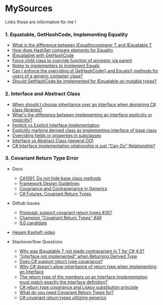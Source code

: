 # MySources
Links those are informative for me !

### 1. Equatable, GetHashCode, Implementing Equality
   - [What is the difference between IEqualitycomparer T and IEquatable T](https://stackoverflow.com/questions/9316918/what-is-the-difference-between-iequalitycomparert-and-iequatablet)
   - [How does HashSet compare elements for Equality](https://stackoverflow.com/questions/8952003/how-does-hashset-compare-elements-for-equality)
   - [IEquatablet with GetHashCode](https://stackoverflow.com/questions/58379115/iequatablet-with-gethashcode)
   - [Force child class to override function of ancestor via parent](https://stackoverflow.com/questions/19791178/force-child-class-to-override-function-of-ancestor-via-parent)
   - [Notes to implementers to implement Equals](https://docs.microsoft.com/en-us/dotnet/api/system.iequatable-1?view=netframework-4.8#notes-to-implementers)
   - [Can I enforce the overriding of GetHashCode() and Equals() methods for users of a generic container class?](https://softwareengineering.stackexchange.com/questions/307999/can-i-enforce-the-overriding-of-gethashcode-and-equals-methods-for-users-of)
   - [Should GetHashCode be implemented for IEquatable<T> on mutable types?](https://stackoverflow.com/questions/49055673/should-gethashcode-be-implemented-for-iequatablet-on-mutable-types)


### 2. Interface and Abstract Class
   - [When should I choose inheritance over an interface when designing C# class libraries?](https://stackoverflow.com/questions/5816563/when-should-i-choose-inheritance-over-an-interface-when-designing-c-sharp-class)
   - [What's the difference between implementing an Interface explicitly or implicitly?](https://softwareengineering.stackexchange.com/questions/136319/whats-the-difference-between-implementing-an-interface-explicitly-or-implicitly)
   - [Implicit vs Explicit Interface Implementation](https://stackoverflow.com/questions/598714/implicit-vs-explicit-interface-implementation)
   - [Explicitly marking derived class as implementing interface of base class](https://stackoverflow.com/questions/46541462/explicitly-marking-derived-class-as-implementing-interface-of-base-class)
   - [Overriding fields or properties in subclasses](https://stackoverflow.com/questions/326223/overriding-fields-or-properties-in-subclasses)
   - [Interface vs Abstract Class (general OO)](https://stackoverflow.com/questions/761194/interface-vs-abstract-class-general-oo)
   - [C# Interface Implementation relationship is just “Can-Do” Relationship?](https://stackoverflow.com/questions/255644/c-sharp-interface-implementation-relationship-is-just-can-do-relationship)

### 3. Covariant Return Type Error
   - Docs
     - [CA1061: Do not hide base class methods](https://docs.microsoft.com/en-us/visualstudio/code-quality/ca1061?view=vs-2019)
     - [Framework Design Guidelines](https://docs.microsoft.com/en-us/dotnet/standard/design-guidelines/)
     - [Covariance and Contravariance in Generics](https://docs.microsoft.com/en-us/dotnet/standard/generics/covariance-and-contravariance)
     - [C# Futures: Covariant Return Types](https://www.infoq.com/news/2020/01/CSharp-Covariant-Return-Types/)

   - Github Issues
     - [Proposal: support covariant return types #357](https://github.com/dotnet/roslyn/issues/357)
     - [Champion "Covariant Return Types" #49](https://github.com/dotnet/csharplang/issues/49)
     - [9.0 candidate](https://github.com/dotnet/csharplang/milestone/15)
     
   - [Hesam Kashefi video](https://www.youtube.com/watch?v=LsKIhuRJbtk&feature=youtu.be)
      
   - Stackoverflow Questions
     - [Why was IEquatable T not made contravariant in T for C# 4.0?](https://stackoverflow.com/questions/3289440/why-was-iequatable-t-not-made-contravariant-in-t-for-c-sharp-4-0)
     - [“Interface not implemented” when Returning Derived Type](https://stackoverflow.com/questions/1121283/interface-not-implemented-when-returning-derived-type)
     - [Does C# support return type covariance?](https://stackoverflow.com/questions/5709034/does-c-sharp-support-return-type-covariance)
     - [Why C# doesn't allow inheritance of return type when implementing an Interface](https://stackoverflow.com/questions/1319663/why-c-sharp-doesnt-allow-inheritance-of-return-type-when-implementing-an-interf)
     - [The return type of the members on an Interface Implementation must match exactly the interface definition?](https://stackoverflow.com/questions/7996127/the-return-type-of-the-members-on-an-interface-implementation-must-match-exactly)
     - [C# return type covariance and Liskov substitution principle](https://stackoverflow.com/questions/43892239/c-sharp-return-type-covariance-and-liskov-substitution-principle)
     - [What do you need Covariant Return Types for?](https://softwareengineering.stackexchange.com/questions/368872/what-do-you-need-covariant-return-types-for)
     - [C# covariant return types utilizing generics](https://stackoverflow.com/questions/4348760/c-sharp-covariant-return-types-utilizing-generics)
